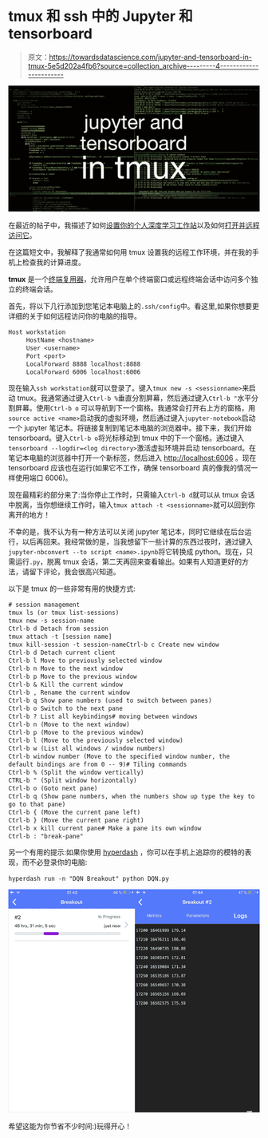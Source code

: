 # tmux 和 ssh 中的 Jupyter 和 tensorboard

> 原文：<https://towardsdatascience.com/jupyter-and-tensorboard-in-tmux-5e5d202a4fb6?source=collection_archive---------4----------------------->

![](img/95ae392ef80826c3c287a6df178c25cb.png)

在最近的帖子中，我描述了如何[设置你的个人深度学习工作站](https://medium.com/@fabiograetz/setting-up-your-personal-deep-learning-station-with-ubuntu-16-04-2bc3ed2d7bb3)以及如何[打开并远程访问它](https://medium.com/@fabiograetz/accessing-your-deep-learning-station-remotely-and-setting-up-wake-on-lan-1e708c50fdd8)。

在这篇短文中，我解释了我通常如何用 tmux 设置我的远程工作环境，并在我的手机上检查我的计算进度。

**tmux** 是一个[终端复用器](https://en.wikipedia.org/wiki/Terminal_multiplexer)，允许用户在单个终端窗口或远程终端会话中访问多个独立的终端会话。

首先，将以下几行添加到您笔记本电脑上的`.ssh/config`中。看这里,如果你想要更详细的关于如何远程访问你的电脑的指导。

```
Host workstation
     HostName <hostname>
     User <username>
     Port <port>
     LocalForward 8888 localhost:8888
     LocalForward 6006 localhost:6006
```

现在输入`ssh workstation`就可以登录了。键入`tmux new -s <sessionname>`来启动 tmux。我通常通过键入`Ctrl-b %`垂直分割屏幕，然后通过键入`Ctrl-b "`水平分割屏幕。使用`Ctrl-b o` 可以导航到下一个窗格。我通常会打开右上方的窗格，用`source active <name>`启动我的虚拟环境，然后通过键入`jupyter-notebook`启动一个 jupyter 笔记本。将链接复制到笔记本电脑的浏览器中。接下来，我们开始 tensorboard。键入`Ctrl-b o`将光标移动到 tmux 中的下一个窗格。通过键入`tensorboard --logdir=<log directory>`激活虚拟环境并启动 tensorboard。在笔记本电脑的浏览器中打开一个新标签，然后进入 [http://localhost:6006](http://localhost:6006) 。现在 tensorboard 应该也在运行(如果它不工作，确保 tensorboard 真的像我的情况一样使用端口 6006)。

现在最精彩的部分来了:当你停止工作时，只需输入`Ctrl-b d`就可以从 tmux 会话中脱离，当你想继续工作时，输入`tmux attach -t <sessionname>`就可以回到你离开的地方！

不幸的是，我不认为有一种方法可以关闭 jupyter 笔记本，同时它继续在后台运行，以后再回来。我经常做的是，当我想留下一些计算的东西过夜时，通过键入`jupyter-nbconvert --to script <name>.ipynb`将它转换成 python。现在，只需运行`.py`，脱离 tmux 会话，第二天再回来查看输出。如果有人知道更好的方法，请留下评论，我会很高兴知道。

以下是 tmux 的一些非常有用的快捷方式:

```
# session management
tmux ls (or tmux list-sessions)
tmux new -s session-name
Ctrl-b d Detach from session
tmux attach -t [session name]
tmux kill-session -t session-nameCtrl-b c Create new window
Ctrl-b d Detach current client
Ctrl-b l Move to previously selected window
Ctrl-b n Move to the next window
Ctrl-b p Move to the previous window
Ctrl-b & Kill the current window
Ctrl-b , Rename the current window
Ctrl-b q Show pane numbers (used to switch between panes)
Ctrl-b o Switch to the next pane
Ctrl-b ? List all keybindings# moving between windows
Ctrl-b n (Move to the next window)
Ctrl-b p (Move to the previous window)
Ctrl-b l (Move to the previously selected window)
Ctrl-b w (List all windows / window numbers)
Ctrl-b window number (Move to the specified window number, the
default bindings are from 0 -- 9)# Tiling commands
Ctrl-b % (Split the window vertically)
CTRL-b " (Split window horizontally)
Ctrl-b o (Goto next pane)
Ctrl-b q (Show pane numbers, when the numbers show up type the key to go to that pane)
Ctrl-b { (Move the current pane left)
Ctrl-b } (Move the current pane right)
Ctrl-b x kill current pane# Make a pane its own window
Ctrl-b : "break-pane"
```

另一个有用的提示:如果你使用 [hyperdash](https://hyperdash.io) ，你可以在手机上追踪你的模特的表现，而不必登录你的电脑:

`hyperdash run -n "DQN Breakout" python DQN.py`

![](img/62d5c3ffad854f72ebb7311f7d8fe8d6.png)

希望这能为你节省不少时间:)玩得开心！